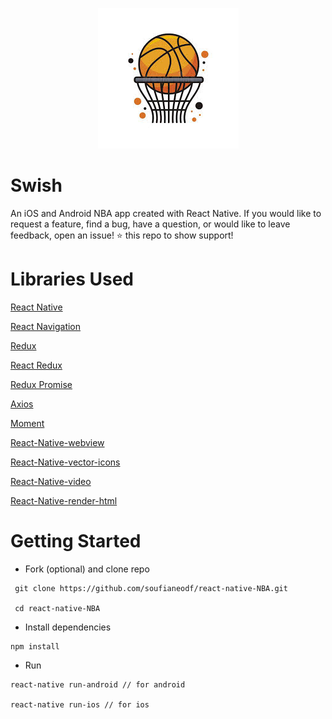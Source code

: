 <p align="center">
  <img src="./assets/images/logo.jpg" />
</p>

# Swish 
An iOS and Android NBA app created with React Native. If you would like to request a feature, find a bug, have a question, or would like to leave feedback, open an issue! ⭐️ this repo to show support!

# Libraries Used
[React Native](https://github.com/facebook/react-native)

[React Navigation](https://reactnavigation.org/)

[Redux](https://redux.js.org/)

[React Redux](https://github.com/reduxjs/react-redux)

[Redux Promise](https://github.com/capaj/react-promise)

[Axios](https://github.com/qiangmao/axios)

[Moment](https://momentjs.com/)

[React-Native-webview](https://github.com/react-native-community/react-native-webview)

[React-Native-vector-icons](https://github.com/oblador/react-native-vector-icons)

[React-Native-video](https://github.com/react-native-community/react-native-video)

[React-Native-render-html](https://github.com/archriss/react-native-render-html)

# Getting Started
* Fork (optional) and clone repo
```
 git clone https://github.com/soufianeodf/react-native-NBA.git 

 cd react-native-NBA
```
* Install dependencies
```
npm install
```
* Run
```
react-native run-android // for android

react-native run-ios // for ios
```
